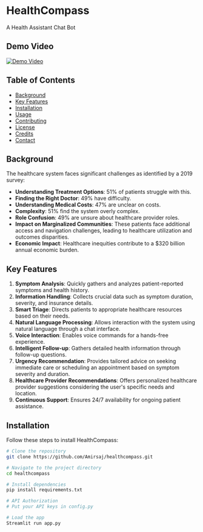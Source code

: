 # HealthCompass

A Health Assistant Chat Bot

## Demo Video

[![Demo Video](https://github.com/msdkhani/Chatbot-symptoms/assets/76404542/11b23dcb-8b12-431b-9178-2f349455b28a)](https://www.youtube.com/watch?v=uS876oiPcgU)

## Table of Contents
- [Background](#background)
- [Key Features](#key-features)
- [Installation](#installation)
- [Usage](#usage)
- [Contributing](#contributing)
- [License](#license)
- [Credits](#credits)
- [Contact](#contact)

## Background

The healthcare system faces significant challenges as identified by a 2019 survey:
- **Understanding Treatment Options**: 51% of patients struggle with this.
- **Finding the Right Doctor**: 49% have difficulty.
- **Understanding Medical Costs**: 47% are unclear on costs.
- **Complexity**: 51% find the system overly complex.
- **Role Confusion**: 49% are unsure about healthcare provider roles.
- **Impact on Marginalized Communities**: These patients face additional access and navigation challenges, leading to healthcare utilization and outcomes disparities.
- **Economic Impact**: Healthcare inequities contribute to a $320 billion annual economic burden.

## Key Features

1. **Symptom Analysis**: Quickly gathers and analyzes patient-reported symptoms and health history.
2. **Information Handling**: Collects crucial data such as symptom duration, severity, and insurance details.
3. **Smart Triage**: Directs patients to appropriate healthcare resources based on their needs.
4. **Natural Language Processing**: Allows interaction with the system using natural language through a chat interface.
5. **Voice Interaction**: Enables voice commands for a hands-free experience.
6. **Intelligent Follow-up**: Gathers detailed health information through follow-up questions.
7. **Urgency Recommendation**: Provides tailored advice on seeking immediate care or scheduling an appointment based on symptom severity and duration.
8. **Healthcare Provider Recommendations**: Offers personalized healthcare provider suggestions considering the user's specific needs and location.
9. **Continuous Support**: Ensures 24/7 availability for ongoing patient assistance.

## Installation

Follow these steps to install HealthCompass:

```bash
# Clone the repository
git clone https://github.com/Amirsaj/healthcompass.git

# Navigate to the project directory
cd healthcompass

# Install dependencies
pip install requirements.txt

# API Authorization
# Put your API keys in config.py

# Load the app
Streamlit run app.py 
